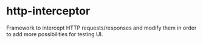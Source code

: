 # http-interceptor
Framework to intercept HTTP requests/responses and modify them in order to add more possibilities for testing UI.
